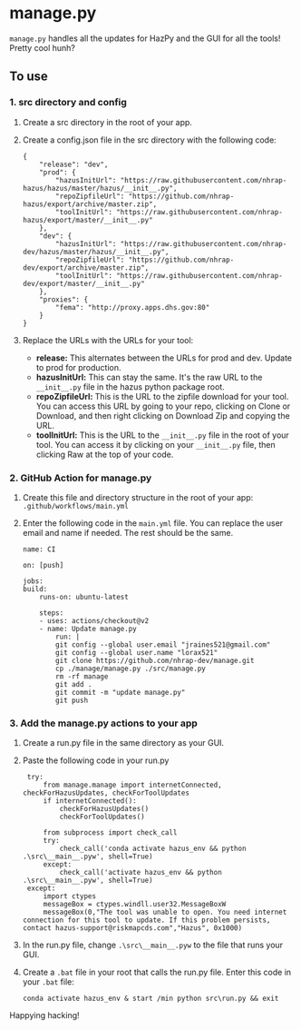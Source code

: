 # manage.py

`manage.py` handles all the updates for HazPy and the GUI for all the tools! Pretty cool hunh?

## To use

### 1. src directory and config

1. Create a src directory in the root of your app.
2. Create a config.json file in the src directory with the following code:

   ```
   {
       "release": "dev",
       "prod": {
           "hazusInitUrl": "https://raw.githubusercontent.com/nhrap-hazus/hazus/master/hazus/__init__.py",
           "repoZipfileUrl": "https://github.com/nhrap-hazus/export/archive/master.zip",
           "toolInitUrl": "https://raw.githubusercontent.com/nhrap-hazus/export/master/__init__.py"
       },
       "dev": {
           "hazusInitUrl": "https://raw.githubusercontent.com/nhrap-dev/hazus/master/hazus/__init__.py",
           "repoZipfileUrl": "https://github.com/nhrap-dev/export/archive/master.zip",
           "toolInitUrl": "https://raw.githubusercontent.com/nhrap-dev/export/master/__init__.py"
       },
       "proxies": {
           "fema": "http://proxy.apps.dhs.gov:80"
       }
   }

   ```

3. Replace the URLs with the URLs for your tool:

   - **release:** This alternates between the URLs for prod and dev. Update to prod for production.
   - **hazusInitUrl:** This can stay the same. It's the raw URL to the `__init__.py` file in the hazus python package root.
   - **repoZipfileUrl:** This is the URL to the zipfile download for your tool. You can access this URL by going to your repo, clicking on Clone or Download, and then right clicking on Download Zip and copying the URL.
   - **toolInitUrl:** This is the URL to the `__init__.py` file in the root of your tool. You can access it by clicking on your `__init__.py` file, then clicking Raw at the top of your code.

### 2. GitHub Action for manage.py

1. Create this file and directory structure in the root of your app: `.github/workflows/main.yml`
2. Enter the following code in the `main.yml` file. You can replace the user email and name if needed. The rest should be the same.

   ```
   name: CI

   on: [push]

   jobs:
   build:
       runs-on: ubuntu-latest

       steps:
       - uses: actions/checkout@v2
       - name: Update manage.py
           run: |
           git config --global user.email "jraines521@gmail.com"
           git config --global user.name "lorax521"
           git clone https://github.com/nhrap-dev/manage.git
           cp ./manage/manage.py ./src/manage.py
           rm -rf manage
           git add .
           git commit -m "update manage.py"
           git push

   ```

### 3. Add the manage.py actions to your app

1. Create a run.py file in the same directory as your GUI.
2. Paste the following code in your run.py

   ```
    try:
        from manage.manage import internetConnected, checkForHazusUpdates, checkForToolUpdates
        if internetConnected():
            checkForHazusUpdates()
            checkForToolUpdates()

        from subprocess import check_call
        try:
            check_call('conda activate hazus_env && python .\src\__main__.pyw', shell=True)
        except:
            check_call('activate hazus_env && python .\src\__main__.pyw', shell=True)
    except:
        import ctypes
        messageBox = ctypes.windll.user32.MessageBoxW
        messageBox(0,"The tool was unable to open. You need internet connection for this tool to update. If this problem persists, contact hazus-support@riskmapcds.com","Hazus", 0x1000)
   ```

3. In the run.py file, change `.\src\__main__.pyw` to the file that runs your GUI.
4. Create a `.bat` file in your root that calls the run.py file. Enter this code in your `.bat` file:

   ```
   conda activate hazus_env & start /min python src\run.py && exit
   ```

Happying hacking!

